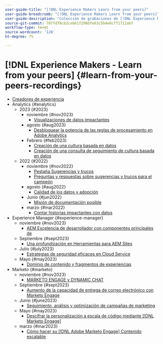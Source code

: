 ```yaml
---
user-guide-title: "[!DNL Experience Makers Learn from your peers]"
user-guide-breadcrumb: "[!DNL Experience Makers Learn from your peers]"
user-guide-description: "Colección de grabaciones de [!DNL Experience Makers Learn from your peers]"
source-git-commit: 787fd78cb2ceb61f296bfe63c5b4e6cf71712abf
workflow-type: tm+mt
source-wordcount: '128'
ht-degree: 7%

---
```



# [!DNL Experience Makers - Learn from your peers] {#learn-from-your-peers-recordings}

+ [Creadores de experiencia](overview.md)
+ Analytics {#analytics}
   + 2023 {#2023}
      + noviembre {#nov2023}
         + [Visualizaciones de datos impactantes](analytics/nov2023/impactful-data-visualizations.md)
      + agosto {#aug2023}
         + [Desbloquear la potencia de las reglas de procesamiento en Adobe Analytics](analytics/aug2023/processing-rules.md)
      + Febrero {#feb2023}
         + [Creación de una cultura basada en datos](analytics/feb2023/data-driven-culture.md)
         + [Creación de una consulta de seguimiento de cultura basada en datos](analytics/feb2023/data-driven-culture-q-and-a.md)
   + 2022 {#2022}
      + noviembre {#nov2022}
         + [Pestaña Sugerencias y trucos](analytics/nov2022/tips-and-tricks.md)
         + [Preguntas y respuestas sobre sugerencias y trucos para el campeón](analytics/nov2022/tips-and-tricks-q-and-a.md)
      + agosto {#aug2022}
         + [Calidad de los datos y adopción](analytics/aug2022/data-quality.md)
      + Junio {#jun2022}
         + [Misión de documentación posible](analytics/june2022/mission-possible.md)
      + marzo {#mar2022}
         + [Contar historias impactantes con datos](analytics/mar2022/stories-with-data.md)
+ Experience Manager {#experience-manager}
   + noviembre {#nov2023}
      + [AEM Excelencia de desarrollador con componentes principales de](experience-manager/nov2023/core-components.md)
   + Septiembre {#sept2023}
      + [Una profundización en Herramientas para AEM Sites](experience-manager/sept2023/aem-sites-tools.md)
   + Julio {#july2023}
      + [Estrategias de seguridad eficaces en Cloud Service](experience-manager/july2023/effective-security-strategies-in-cloud-service.md)
   + Mayo {#may2023}
      + [Dominio de contenido y fragmentos de experiencias](experience-manager/may2023/mastering-content-and-experience-fragments.md)
+ Marketo {#marketo}
   + noviembre {#nov2023}
      + [MARKETO ENGAGE y DYNAMIC CHAT](marketo/nov2023/dynamic-chat.md)
   + Septiembre {#sept2023}
      + [Aumento de la capacidad de entrega de correo electrónico con Marketo Engage](marketo/sept2023/email-deliverability.md)
   + Junio {#june2023}
      + [Seguimiento, análisis y optimización de campañas de marketing](marketo/june2023/marketing-campaigns.md)
   + Mayo {#may2023}
      + [Descifrar la personalización a escala de código mediante [!DNL Marketo Engage]](marketo/may2023/personalization-at-scale.md)
   + marzo {#mar2023}
      + [Cómo hacer su [!DNL Adobe Marketo Engage] Contenido escalable](marketo/mar2023/templates-tokens-teamwork.md)
